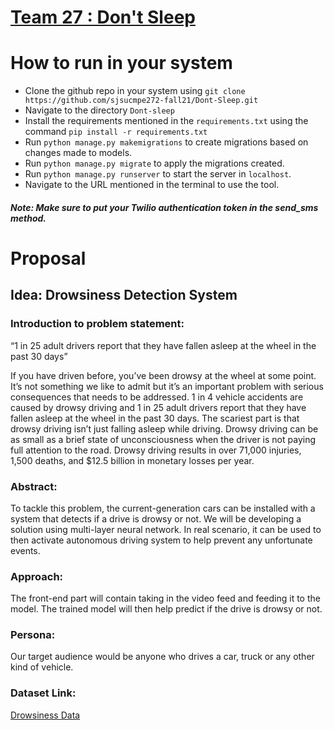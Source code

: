 # [Team 27 : Don't Sleep](https://dontsleepapp.herokuapp.com/) 

# How to run in your system
- Clone the github repo in your system using ```git clone https://github.com/sjsucmpe272-fall21/Dont-Sleep.git```
- Navigate to the directory ``Dont-sleep``
- Install the requirements mentioned in the ``requirements.txt`` using the command ``pip install -r requirements.txt ``
- Run ``python manage.py makemigrations`` to create migrations based on changes made to models.
- Run ``python manage.py migrate`` to apply the migrations created.
- Run ``python manage.py runserver`` to start the server in ``localhost``.
- Navigate to the URL mentioned in the terminal to use the tool.
##### Note: Make sure to put your Twilio authentication token in the send_sms method.

# Proposal
## Idea: Drowsiness Detection System
### Introduction to problem statement:

“1 in 25 adult drivers report that they have fallen asleep at the wheel in the past 30 days”

If you have driven before, you’ve been drowsy at the wheel at some point. It’s not something we like to admit but it’s an important problem with serious consequences that needs to be addressed. 1 in 4 vehicle accidents are caused by drowsy driving and 1 in 25 adult drivers report that they have fallen asleep at the wheel in the past 30 days. The scariest part is that drowsy driving isn’t just falling asleep while driving. Drowsy driving can be as small as a brief state of unconsciousness when the driver is not paying full attention to the road. Drowsy driving results in over 71,000 injuries, 1,500 deaths, and $12.5 billion in monetary losses per year. 

### Abstract:

To tackle this problem, the current-generation cars can be installed with a system that detects if a drive is drowsy or not.
We will be developing a solution using multi-layer neural network. In real scenario, it can be used to then activate autonomous driving system to help prevent any unfortunate events.

### Approach:
The front-end part will contain taking in the video feed and feeding it to the model. The trained model will then help predict if the drive is drowsy or not.

### Persona:
Our target audience would be anyone who drives a car, truck or any other kind of vehicle.

### Dataset Link:
[Drowsiness Data](https://www.kaggle.com/serenaraju/yawn-eye-dataset-new)

